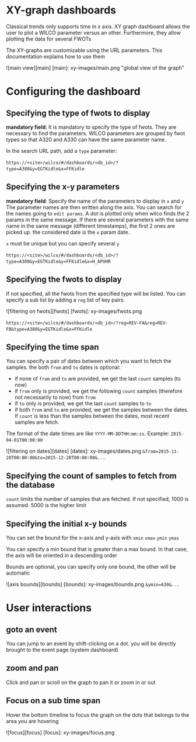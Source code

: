 XY-graph dashboards
======


Classical trends only supports time in x axis. XY graph dashboard allows the user to plot a WILCO parameter versus an other. Furthermore, they allow plotting the data for several FWOTs

The XY-graphs are customizable using the URL parameters. This documentation explains how to use them

![main view][main]
[main]: xy-images/main.png "global view of the graph"

# Configuring the dashboard

## Specifying the type of fwots to display
**mandatory field**:
It is mandatory to specify the type of fwots. They are necessary to find the parameters. WILCO parameters are grouped by fwot types so that A320 and A330 can have the same parameter name.

In the search URL path, add a `type` parameter:

`https://<site>/wilco/#/dashboards/<db_id>/?type=A380&y=EGTKidle&x=FFKidle`




## Specifying the x-y parameters
**mandatory field**: Specify the name of the parameters to display in `x` and `y`
The parameter names are then written along the axis. You can search for the names going to `edit params`. A dot is plotted only when wilco finds the 2 params in the same message. If there are several parameters with the same name in the same message (different timestamps), the first 2 ones are picked up. the considered date is the `x` param date.

`x` must be unique but you can specify several `y`

`https://<site>/wilco/#/dashboards/<db_id>/?type=A380&y=EGTKidle&y=FFKidle&x=H_APUHR`

## Specifying the fwots to display
If not specified, all the fwots from the specified type will be listed. You can specify a sub list by adding a `reg` list of key pairs.

![filtering on fwots][fwots]
[fwots]: xy-images/fwots.png

`https://<site>/wilco/#/dashboards/<db_id>/?reg=REV-FA&reg=REV-FB&type=A380&y=EGTKidle&x=FFKidle`

## Specifying the time span
You can specify a pair of dates between which you want to fetch the samples. the both `from` and `to` dates is optional:
* if none of `from` and `to` are provided, we get the last `count` samples (to now)
* if `from` only is provided, we get the following `count` samples (therefore not necessarily to now) from `from`
* if `to` only is provided, we get the last `count` samples to `to`
* if both `from` and `to` are provided, we get the samples between the dates. If `count` is less than the samples between the dates, most recent samples are fetch.

The format of the date times are like `YYYY-MM-DDTHH:mm:ss`. Example: `2015-04-01T00:00:00`

![filtering on dates][dates]
[dates]: xy-images/dates.png
`&from=2015-11-20T00:00:00&to=2015-12-20T00:00:00&...`

## Specifying the count of samples to fetch from the database
`count` limits the number of samples that are fetched. If not specified, 1000 is assumed. 5000 is the higher limit

## Specifying the initial x-y bounds
You can set the bound for the x-axis and y-axis with `xmin` `xmax` `ymin` `ymax`

You can specify a min bound that is greater than a max bound. In that case, the axis will be oriented in a descending order

Bounds are optional, you can specify only one bound, the other will be automatic

![axis bounds][bounds]
[bounds]: xy-images/bounds.png
`&ymin=630&...`


# User interactions

## goto an event
You can jump to an event by shift-clicking on a dot. you will be directly brought to the event page (system dashboard)

## zoom and pan
Click and pan or scroll on the graph to pan it or zoom in or out

## Focus on a sub time span
Hover the bottom timeline to focus the graph on the dots that belongs to the area you are hovering

![focus][focus]
[focus]: xy-images/focus.png
